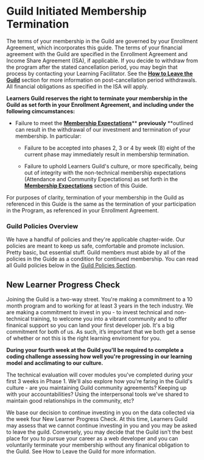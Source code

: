 # Guild Initiated Membership Termination

The terms of your membership in the Guild are governed by your Enrollment Agreement, which incorporates this guide. The terms of your financial agreement with the Guild are specified in the Enrollment Agreement and Income Share Agreement \(ISA\), if applicable. If you decide to withdraw from the program after the stated cancellation period, you may begin that process by contacting your Learning Facilitator. See the [**How to Leave the Guild**](/General/Membership/learner-initiated-membership-cancelation-period.md) section for more information on post-cancellation period withdrawals. All financial obligations as specified in the ISA will apply.

**Learners Guild reserves the right to terminate your membership in the Guild as set forth in your Enrollment Agreement, and including under the following cimcumstances:**

* Failure to meet the [**Membership Expectations**](/General/Membership/membership-expectations.md)** **previously** **outlined can result in the withdrawal of our investment and termination of your membership. In particular:

  * Failure to be accepted into phases 2, 3 or 4 by week \(8\) eight of the current phase may immediately result in membership termination.

  * Failure to uphold Learners Guild's culture, or more specifically, being out of integrity with the non-technical membership expectations \(Attendance and Community Expectations\) as set forth in the [**Membership Expectations**](/General/Membership/membership-expectations.md) section of this Guide. 

For purposes of clarity, termination of your membership in the Guild as referenced in this Guide is the same as the termination of your participation in the Program, as referenced in your Enrollment Agreement.

### **Guild Policies Overview**

We have a handful of policies and they're applicable chapter-wide. Our policies are meant to keep us safe, comfortable and promote inclusion. Pretty basic, but essential stuff. Guild members must abide by all of the policies in the Guide as a condition for continued membership. You can read all Guild policies below in the [Guild Policies Section](/Policies/README.md).

## New Learner Progress Check

Joining the Guild is a two-way street. You're making a commitment to a 10 month program and to working for at least 3 years in the tech industry. We are making a commitment to invest in you - to invest technical and non-technical training, to welcome you into a vibrant community and to offer finanical support so you can land your first developer job. It's a big commitment for both of us. As such, it’s important that we both get a sense of whether or not this is the right learning enviroment for you.

**During your fourth week at the Guild you'll be required to complete a coding challenge assessing how well you're progressing in our learning model and acclimating to our culture.**

The technical evaluation will cover modules you've completed during your first 3 weeks in Phase 1. We'll also explore how you're faring in the Guild's culture - are you maintaining Guild community agreements? Keeping up with your accountabilities? Using the interpersonal tools we've shared to maintain good relationships in the community, etc?

We base our decision to continue investing in you on the data collected via the week four New Learner Progress Check. At this time, Learners Guild may assess that we cannot continue investing in you and you may be asked to leave the guild. Conversely, you may decide that the Guild isn't the best place for you to pursue your career as a web developer and you can voluntarily terminate your membership without any finanical obligation to the Guild. See How to Leave the Guild for more information.

